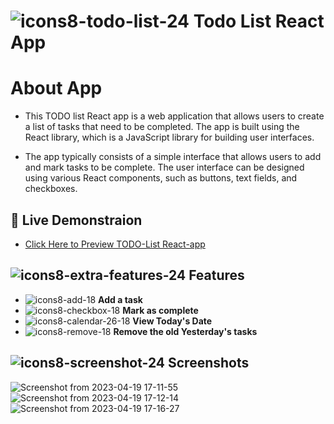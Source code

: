 # ![icons8-todo-list-24](https://user-images.githubusercontent.com/122254160/230830190-314c5264-005a-431b-9a8e-32e0c6502b41.png) Todo List React App

# About App
- This TODO list React app is a web application that allows users to create a list of tasks that need to be completed. The app is built using the React library, which is a JavaScript library for building user interfaces.

- The app typically consists of a simple interface that allows users to add and mark tasks to be complete. The user interface can be designed using various React components, such as buttons, text fields, and checkboxes.

## :rocket: Live Demonstraion

- [ Click Here to Preview TODO-List React-app](https://todo-react-app-functioning.netlify.app/)

## ![icons8-extra-features-24](https://user-images.githubusercontent.com/122254160/233062702-ebdbfec5-35a9-47fc-9737-88942510109b.png) Features
- ![icons8-add-18](https://user-images.githubusercontent.com/122254160/233063128-bba77930-5d27-4e61-81a9-2c82701eb865.png)
**Add a task**
- ![icons8-checkbox-18](https://user-images.githubusercontent.com/122254160/233063444-4057acc4-6ba4-4571-9d92-d153f0fe3657.png) **Mark as complete**
- ![icons8-calendar-26-18](https://user-images.githubusercontent.com/122254160/233063634-141a9fe1-410e-430b-a76e-abd444ea365f.png)
 **View Today's Date**
- ![icons8-remove-18](https://user-images.githubusercontent.com/122254160/233064018-f862a5f2-d066-495a-9aac-92f3f57729be.png) **Remove the old Yesterday's tasks**

## ![icons8-screenshot-24](https://user-images.githubusercontent.com/122254160/230830678-f67baa80-1dbf-40d9-8a4d-cabd5275fd6d.png) Screenshots 
![Screenshot from 2023-04-19 17-11-55](https://user-images.githubusercontent.com/122254160/233065454-772db9b1-174a-4494-9f22-0f9cca75593b.png)
![Screenshot from 2023-04-19 17-12-14](https://user-images.githubusercontent.com/122254160/233065563-86fde4f6-c630-422c-a99b-883f2c8fb028.png)
![Screenshot from 2023-04-19 17-16-27](https://user-images.githubusercontent.com/122254160/233065627-575171cc-24ba-4409-9005-b60ca396cd80.png)

